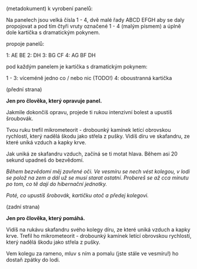 (metadokument) k vyrobení panelů:

Na panelech jsou velká čísla 1 - 4, dvě malé řady ABCD EFGH aby se daly propojovat a pod tím čtyři vruty označené 1 - 4 (malým písmem) a úplně dole kartička s dramatickým pokynem.

propoje panelů:

1: AE BE
2: DH
3: BG CF
4: AG BF DH

pod každým panelem je kartička s dramatickým pokynem:

1 - 3: víceméně jedno co / nebo nic (TODO!)
4: oboustranná kartička

(přední strana)

__Jen pro člověka, který opravuje panel.__

Jakmile dokončíš opravu, projede ti rukou intenzivní bolest a upustíš šroubovák.

Tvou ruku trefil mikrometeorit - drobounký kamínek letící obrovskou rychlostí, který nadělá škodu jako střela z pušky. Vidíš díru ve skafandru, ze které uniká vzduch a kapky krve.

Jak uniká ze skafandru vzduch, začíná se ti motat hlava. Během asi 20 sekund upadneš do bezvědomí.

_Během bezvědomí měj zavřené oči. Ve vesmíru se nech vést kolegou, v lodi se polož na zem a dál už se musí starat ostatní. Probereš se až cca minutu po tom, co tě dají do hibernační jednotky._

_Poté, co upustíš šrobovák, kartičku otoč a předej kolegovi._

(zadní strana)

__Jen pro člověka, který pomáhá.__

Vidíš na rukávu skafandru svého kolegy díru, ze které uniká vzduch a kapky krve. Trefil ho mikrometeorit - drobounký kamínek letící obrovskou rychlostí, který nadělá škodu jako střela z pušky.

Vem kolegu za rameno, mluv s ním a pomalu (jste stále ve vesmíru!) ho dostaň zpátky do lodi.
